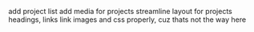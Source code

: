 add project list
add media for projects
streamline layout for projects
    headings, links
link images and css properly, cuz thats not the way here